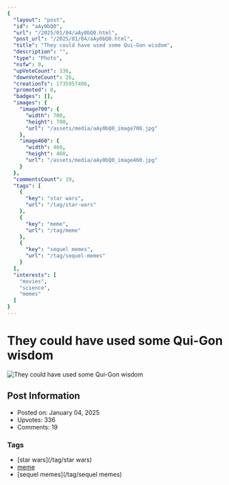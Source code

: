 ```yaml
---
{
  "layout": "post",
  "id": "aAy0bQ0",
  "url": "/2025/01/04/aAy0bQ0.html",
  "post_url": "/2025/01/04/aAy0bQ0.html",
  "title": "They could have used some Qui-Gon wisdom",
  "description": "",
  "type": "Photo",
  "nsfw": 0,
  "upVoteCount": 336,
  "downVoteCount": 26,
  "creationTs": 1735957406,
  "promoted": 0,
  "badges": [],
  "images": {
    "image700": {
      "width": 700,
      "height": 700,
      "url": "/assets/media/aAy0bQ0_image700.jpg"
    },
    "image460": {
      "width": 460,
      "height": 460,
      "url": "/assets/media/aAy0bQ0_image460.jpg"
    }
  },
  "commentsCount": 19,
  "tags": [
    {
      "key": "star wars",
      "url": "/tag/star-wars"
    },
    {
      "key": "meme",
      "url": "/tag/meme"
    },
    {
      "key": "sequel memes",
      "url": "/tag/sequel-memes"
    }
  ],
  "interests": [
    "movies",
    "science",
    "memes"
  ]
}
---
```


# They could have used some Qui-Gon wisdom

![They could have used some Qui-Gon wisdom](/assets/media/aAy0bQ0_image700.jpg)

## Post Information

- Posted on: January 04, 2025
- Upvotes: 336
- Comments: 19

### Tags

- [star wars](/tag/star wars)
- [meme](/tag/meme)
- [sequel memes](/tag/sequel memes)
